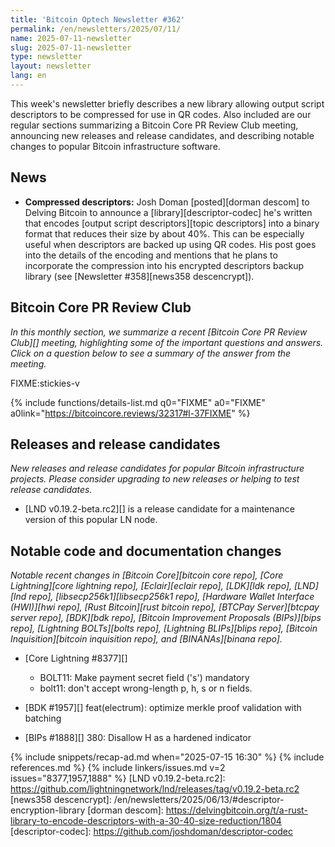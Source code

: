 ```yaml
---
title: 'Bitcoin Optech Newsletter #362'
permalink: /en/newsletters/2025/07/11/
name: 2025-07-11-newsletter
slug: 2025-07-11-newsletter
type: newsletter
layout: newsletter
lang: en
---
```

This week's newsletter briefly describes a new library allowing output
script descriptors to be compressed for use in QR codes.  Also included
are our regular sections summarizing a Bitcoin Core PR Review Club
meeting, announcing new releases and release candidates, and describing
notable changes to popular Bitcoin infrastructure software.

## News

- **Compressed descriptors:** Josh Doman [posted][dorman descom] to
  Delving Bitcoin to announce a [library][descriptor-codec] he's written
  that encodes [output script descriptors][topic descriptors] into a
  binary format that reduces their size by about 40%.  This can be
  especially useful when descriptors are backed up using QR codes.  His
  post goes into the details of the encoding and mentions that he plans
  to incorporate the compression into his encrypted descriptors backup
  library (see [Newsletter #358][news358 descencrypt]).

## Bitcoin Core PR Review Club

*In this monthly section, we summarize a recent [Bitcoin Core PR Review
Club][] meeting, highlighting some of the important questions and
answers.  Click on a question below to see a summary of the answer from
the meeting.*

FIXME:stickies-v

{% include functions/details-list.md
  q0="FIXME"
  a0="FIXME"
  a0link="https://bitcoincore.reviews/32317#l-37FIXME"
%}

## Releases and release candidates

_New releases and release candidates for popular Bitcoin infrastructure
projects.  Please consider upgrading to new releases or helping to test
release candidates._

- [LND v0.19.2-beta.rc2][] is a release candidate for a maintenance
  version of this popular LN node.

## Notable code and documentation changes

_Notable recent changes in [Bitcoin Core][bitcoin core repo], [Core
Lightning][core lightning repo], [Eclair][eclair repo], [LDK][ldk repo],
[LND][lnd repo], [libsecp256k1][libsecp256k1 repo], [Hardware Wallet
Interface (HWI)][hwi repo], [Rust Bitcoin][rust bitcoin repo], [BTCPay
Server][btcpay server repo], [BDK][bdk repo], [Bitcoin Improvement
Proposals (BIPs)][bips repo], [Lightning BOLTs][bolts repo],
[Lightning BLIPs][blips repo], [Bitcoin Inquisition][bitcoin inquisition
repo], and [BINANAs][binana repo]._

- [Core Lightning #8377][]
  - BOLT11: Make payment secret field ('s') mandatory
  - bolt11: don't accept wrong-length p, h, s or n fields.

- [BDK #1957][] feat(electrum): optimize merkle proof validation with batching

- [BIPs #1888][] 380: Disallow H as a hardened indicator

{% include snippets/recap-ad.md when="2025-07-15 16:30" %}
{% include references.md %}
{% include linkers/issues.md v=2 issues="8377,1957,1888" %}
[LND v0.19.2-beta.rc2]: https://github.com/lightningnetwork/lnd/releases/tag/v0.19.2-beta.rc2
[news358 descencrypt]: /en/newsletters/2025/06/13/#descriptor-encryption-library
[dorman descom]: https://delvingbitcoin.org/t/a-rust-library-to-encode-descriptors-with-a-30-40-size-reduction/1804
[descriptor-codec]: https://github.com/joshdoman/descriptor-codec

